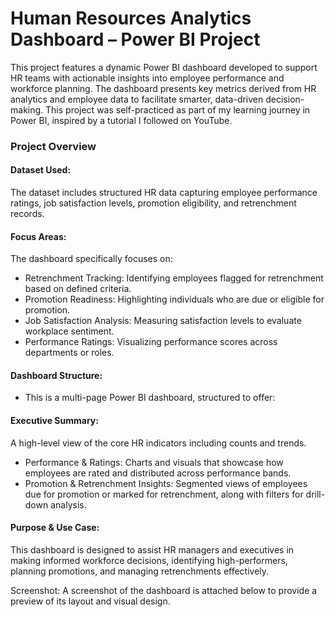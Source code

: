 # Human Resources Analytics Dashboard – Power BI Project
This project features a dynamic Power BI dashboard developed to support HR teams with actionable insights into employee performance and workforce planning. The dashboard presents key metrics derived from HR analytics and employee data to facilitate smarter, data-driven decision-making.
This project was self-practiced as part of my learning journey in Power BI, inspired by a tutorial I followed on YouTube.
### Project Overview
#### Dataset Used:
The dataset includes structured HR data capturing employee performance ratings, job satisfaction levels, promotion eligibility, and retrenchment records.
#### Focus Areas:
The dashboard specifically focuses on:
- Retrenchment Tracking: Identifying employees flagged for retrenchment based on defined criteria.
- Promotion Readiness: Highlighting individuals who are due or eligible for promotion.
- Job Satisfaction Analysis: Measuring satisfaction levels to evaluate workplace sentiment.
- Performance Ratings: Visualizing performance scores across departments or roles.
#### Dashboard Structure:
- This is a multi-page Power BI dashboard, structured to offer:
#### Executive Summary: 
A high-level view of the core HR indicators including counts and trends.
- Performance & Ratings: Charts and visuals that showcase how employees are rated and distributed across performance bands.
- Promotion & Retrenchment Insights: Segmented views of employees due for promotion or marked for retrenchment, along with filters for drill-down analysis.
#### Purpose & Use Case:
This dashboard is designed to assist HR managers and executives in making informed workforce decisions, identifying high-performers, planning promotions, and managing retrenchments effectively.

Screenshot:
A screenshot of the dashboard is attached below to provide a preview of its layout and visual design.

